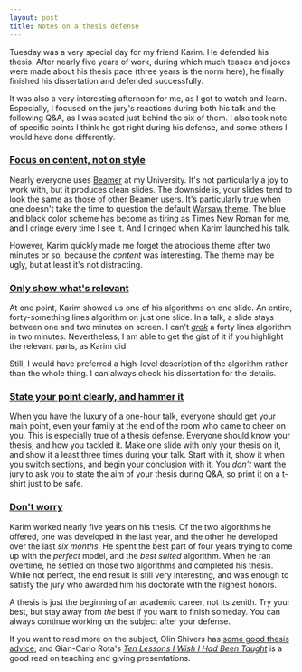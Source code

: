 ```yaml
---
layout: post
title: Notes on a thesis defense
---
```


Tuesday was a very special day for my friend Karim.  He defended his
thesis.  After nearly five years of work, during which much teases and
jokes were made about his thesis pace (three years is the norm here),
he finally finished his dissertation and defended successfully.

It was also a very interesting afternoon for me, as I got to watch and
learn.  Especially, I focused on the jury's reactions during both his
talk and the following Q&A, as I was seated just behind the six of
them.  I also took note of specific points I think he got right during
his defense, and some others I would have done differently.

### [Focus on content, not on style](#focus_on_content_not_on_style)

Nearly everyone uses [Beamer][] at my University.  It's not
particularly a joy to work with, but it produces clean slides.  The
downside is, your slides tend to look the same as those of other
Beamer users.  It's particularly true when one doesn't take the time
to question the default [Warsaw theme][].  The blue and black color
scheme has become as tiring as Times New Roman for me, and I cringe
every time I see it. And I cringed when Karim launched his talk.

However, Karim quickly made me forget the atrocious theme after two
minutes or so, because the _content_ was interesting.  The theme may
be ugly, but at least it's not distracting.

### [Only show what's relevant](#only_show_whats_relevant)

At one point, Karim showed us one of his algorithms on one slide.  An
entire, forty-something lines algorithm on just one slide.  In a talk,
a slide stays between one and two minutes on screen.  I can't
[_grok_][grok] a forty lines algorithm in two minutes.  Nevertheless,
I am able to get the gist of it if you highlight the relevant parts,
as Karim did.

Still, I would have preferred a high-level description of the
algorithm rather than the whole thing.  I can always check his
dissertation for the details.

### [State your point clearly, and hammer it](#state_your_point_clearly_and_hammer_it)

When you have the luxury of a one-hour talk, everyone should get your
main point, even your family at the end of the room who came to cheer
on you.  This is especially true of a thesis defense.  Everyone should
know your thesis, and how you tackled it.  Make one slide with only
your thesis on it, and show it a least three times during your talk.
Start with it, show it when you switch sections, and begin your
conclusion with it.  You _don't_ want the jury to ask you to state the
aim of your thesis during Q&A, so print it on a t-shirt just to be
safe.

### [Don't worry](#dont_worry)

Karim worked nearly five years on his thesis.  Of the two algorithms
he offered, one was developed in the last year, and the other he
developed over the last _six months_.  He spent the best part of four
years trying to come up with the _perfect_ model, and the _best
suited_ algorithm.  When he ran overtime, he settled on those two
algorithms and completed his thesis.  While not perfect, the end
result is still very interesting, and was enough to satisfy the jury
who awarded him his doctorate with the highest honors.

A thesis is just the beginning of an academic career, not its zenith.
Try your best, but stay away from _the_ best if you want to finish
someday.  You can always continue working on the subject after your
defense.

If you want to read more on the subject, Olin Shivers has
[some good thesis advice][olin], and Gian-Carlo Rota's
[_Ten Lessons I Wish I Had Been Taught_][rota] is a good read on
teaching and giving presentations.

[Beamer]: https://bitbucket.org/rivanvx/beamer/wiki/Home
[Warsaw theme]: http://www.informatik.uni-freiburg.de/~frank/ENG/beamer/example/Beamer-class-example8-Warsaw.pdf
[grok]: https://en.wikipedia.org/wiki/Grok#In_computer_programmer_culture
[olin]: http://www.ccs.neu.edu/home/shivers/diss-advice.html
[rota]: http://www.math.osu.edu/~nevai/MYMATH/rota_ams_notices_01_97.html
